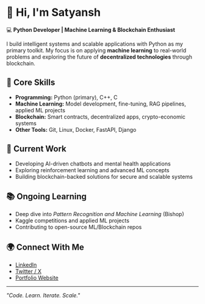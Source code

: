 # 👋 Hi, I'm Satyansh  

💻 **Python Developer | Machine Learning & Blockchain Enthusiast**  

I build intelligent systems and scalable applications with Python as my primary toolkit. My focus is on applying **machine learning** to real-world problems and exploring the future of **decentralized technologies** through blockchain.  

## 🔧 Core Skills
- **Programming:** Python (primary), C++, C  
- **Machine Learning:** Model development, fine-tuning, RAG pipelines, applied ML projects  
- **Blockchain:** Smart contracts, decentralized apps, crypto-economic systems  
- **Other Tools:** Git, Linux, Docker, FastAPI, Django  

## 🚀 Current Work
- Developing AI-driven chatbots and mental health applications  
- Exploring reinforcement learning and advanced ML concepts  
- Building blockchain-backed solutions for secure and scalable systems  

## 📚 Ongoing Learning
- Deep dive into *Pattern Recognition and Machine Learning* (Bishop)  
- Kaggle competitions and applied ML projects  
- Contributing to open-source ML/Blockchain repos  

## 🌍 Connect With Me
- [LinkedIn](https://www.linkedin.com/in/satyansh-gaur-2b1b05370/)  
- [Twitter / X](https://x.com/GaurSatyansh?t=_TML8tmAZnNuSIKNWACI8w&s=09)  
- [Portfolio Website](https://satyansh-gaur-new-portfolio.vercel.app)  

---
*"Code. Learn. Iterate. Scale."*

